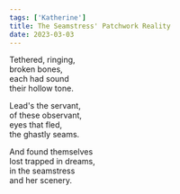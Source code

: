 ```yaml
---  
tags: ['Katherine']
title: The Seamstress' Patchwork Reality
date: 2023-03-03
---
```


Tethered, ringing,  
broken bones,  
each had sound  
their hollow tone.

Lead's the servant,  
of these observant,  
eyes that fled,  
the ghastly seams.

And found themselves  
lost trapped in dreams,  
in the seamstress  
and her scenery.
